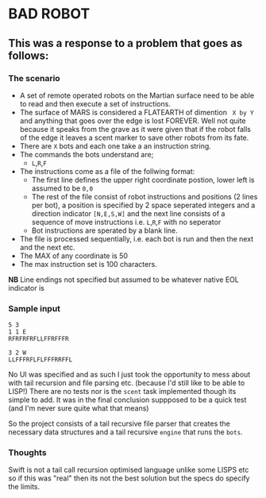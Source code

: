 # BAD ROBOT

## This was a response to a problem that goes as follows:

### The scenario 

* A set of remote operated robots on the Martian surface need to be able to read and then execute a set of instructions.
* The surface of MARS is considered a FLATEARTH of dimention ` X by Y` and anything that goes over the edge is lost FOREVER. 
Well not quite because it speaks from the grave as it were given that if the robot falls of the edge it leaves a scent marker to save other robots from its fate.
* There are `X` bots and each one take a an instruction string.
* The commands the bots understand are;
  * `L`,`R`,`F`
* The instructions come as a file of the follwing format:
  * The first line defines the upper right coordinate postion, lower left is assumed to be `0,0`
  * The rest of the file consist of robot instructions and positions (2 lines per bot), a position is specified by 2 space seperated integers and a direction indicator `[N,E,S,W]`
  and the next line consists of a sequence of move instructions i.e. `L`,`R`,`F` with no seperator
  * Bot instructions are sperated by a blank line.
* The file is processed sequentially, i.e. each bot is run and then the next and the next etc.
* The MAX of any coordinate is 50
* The max instruction set is 100 characters.

__NB__ Line endings not specified but assumed to be whatever native EOL indicator is

### Sample input

```
5 3
1 1 E
RFRFRFRFLLFFRFFFR

3 2 W
LLFFFRFLFLFFFRRFFL
```

No UI was specified and as such I just took the opportunity to mess about with tail recursion and file parsing etc. (because I'd still like to be able to LISP!) There are no tests nor is the `scent` task implemented though its simple to add.
It was in the final conclusion suppposed to be a quick test (and I'm never sure quite what that means)

So the project consists of a tail recursive file parser that creates the necessary data structures and a tail recursive `engine` that runs the `bots`.

### Thoughts

Swift is not a tail call recursion optimised language unlike some LISPS etc so if this was "real" then its not the best solution but the specs do specify the limits.
